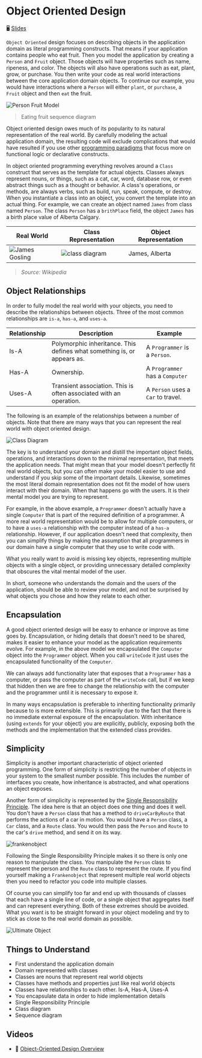 # Object Oriented Design

🖥️ [Slides](https://docs.google.com/presentation/d/17S-Y7Og08S9kRWHZfnH8k2wTBht39aCd/edit?usp=sharing&ouid=114081115660452804792&rtpof=true&sd=true)

`Object Oriented` design focuses on describing objects in the application domain as literal programming constructs. That means if your application contains people who eat fruit. Then you model the application by creating a `Person` and `Fruit` object. Those objects will have properties such as name, ripeness, and color. The objects will also have operations such as eat, plant, grow, or purchase. You then write your code as real world interactions between the core application domain objects. To continue our example, you would have interactions where a `Person` will either `plant`, or `purchase`, a `Fruit` object and then `eat` the fruit.

![Person Fruit Model](personFruitModel.jpg)

> Eating fruit sequence diagram

Object oriented design owes much of its popularity to its natural representation of the real world. By carefully modeling the actual application domain, the resulting code will exclude complications that would have resulted if you use other [programming paradigms](https://en.wikipedia.org/wiki/Programming_paradigm) that focus more on functional logic or declarative constructs.

In object oriented programming everything revolves around a `Class` construct that serves as the template for actual objects. Classes always represent nouns, or things, such as a cat, car, word, database row, or even abstract things such as a thought or behavior. A class's operations, or methods, are always verbs, such as build, run, speak, compute, or destroy. When you instantiate a class into an object, you convert the template into an actual thing. For example, we can create an object named `James` from class named `Person`. The class `Person` has a `brithPlace` field, the object `James` has a birth place value of Alberta Calgary.

| Real World                       | Class Representation               | Object Representation |
| -------------------------------- | ---------------------------------- | --------------------- |
| ![James Gosling](smallJames.jpg) | ![class diagram](classDiagram.jpg) | James, Alberta        |

> _Source: Wikipedia_

## Object Relationships

In order to fully model the real world with your objects, you need to describe the relationships between objects. Three of the most common relationships are `is-a`, `has-a`, and `uses-a`.

| Relationship | Description                                                             | Example                            |
| ------------ | ----------------------------------------------------------------------- | ---------------------------------- |
| Is-A         | Polymorphic inheritance. This defines what something is, or appears as. | A `Programmer` is a `Person`.      |
| Has-A        | Ownership.                                                              | A `Programmer` has a `Computer`    |
| Uses-A       | Transient association. This is often associated with an operation.      | A `Person` uses a `Car` to travel. |

The following is an example of the relationships between a number of objects. Note that there are many ways that you can represent the real world with object oriented design.

![Class Diagram](classRelationshipDiagram.jpg)

The key is to understand your domain and distill the important object fields, operations, and interactions down to the minimal representation, that meets the application needs. That might mean that your model doesn't perfectly fit real world objects, but you can often make your model easier to use and understand if you skip some of the important details. Likewise, sometimes the most literal domain representation does not fit the model of how users interact with their domain. When that happens go with the users. It is their mental model you are trying to represent.

For example, in the above example, a `Programmer` doesn't actually have a single `Computer` that is part of the required definition of a programmer. A more real world representation would be to allow for multiple computers, or to have a `uses-a` relationship with the computer instead of a `has-a` relationship. However, if our application doesn't need that complexity, then you can simplify things by making the assumption that all programmers in our domain have a single computer that they use to write code with.

What you really want to avoid is missing key objects, representing multiple objects with a single object, or providing unnecessary detailed complexity that obscures the vital mental model of the user.

In short, someone who understands the domain and the users of the application, should be able to review your model, and not be surprised by what objects you chose and how they relate to each other.

## Encapsulation

A good object oriented design will be easy to enhance or improve as time goes by. Encapsulation, or hiding details that doesn't need to be shared, makes it easier to enhance your model as the application requirements evolve. For example, in the above model we encapsulated the `Computer` object into the `Programmer` object. When you call `writeCode` it just uses the encapsulated functionality of the `Computer`.

We can always add functionality later that exposes that a `Programmer` has a computer, or pass the computer as part of the `writeCode` call, but if we keep that hidden then we are free to change the relationship with the computer and the programmer until it is necessary to expose it.

In many ways encapsulation is preferable to inheriting functionality primarily because to is more extensible. This is primarily due to the fact that there is no immediate external exposure of the encapsulation. With inheritance (using `extends` for your object) you are explicitly, publicly, exposing both the methods and the implementation that the extended class provides.

## Simplicity

Simplicity is another important characteristic of object oriented programming. One form of simplicity is restricting the number of objects in your system to the smallest number possible. This includes the number of interfaces you create, how inheritance is abstracted, and what operations an object exposes.

Another form of simplicity is represented by the [Single Responsibility Principle](https://en.wikipedia.org/wiki/Single-responsibility_principle). The idea here is that an object does one thing and does it well. You don't have a `Person` class that has a method to `driveCarByRoute` that performs the actions of a car in motion. You would have a `Person` class, a `Car` class, and a `Route` class. You would then pass the `Person` and `Route` to the car's `drive` method, and send it on its way.

![frankenobject](frankenObject.jpg)

Following the Single Responsibility Principle makes it so there is only one reason to manipulate the class. You manipulate the `Person` class to represent the person and the `Route` class to represent the route. If you find yourself making a `Frankenobject` that represent multiple real world objects then you need to refactor you code into multiple classes.

Of course you can simplify too far and end up with thousands of classes that each have a single line of code, or a single object that aggregates itself and can represent everything. Both of these extremes should be avoided. What you want is to be straight forward in your object modeling and try to stick as close to the real world domain as possible.

![Ultimate Object](ultimateObject.jpg)

## Things to Understand

- First understand the application domain
- Domain represented with classes
- Classes are nouns that represent real world objects
- Classes have methods and properties just like real world objects
- Classes have relationships to each other. Is-A, Has-A, Uses-A
- You encapsulate data in order to hide implementation details
- Single Responsibility Principle
- Class diagram
- Sequence diagram

## Videos

- 🎥 [Object-Oriented Design Overview](https://byu.hosted.panopto.com/Panopto/Pages/Viewer.aspx?id=77c184e5-8afd-4c56-84c8-ad64013f7a4b&start=0)
